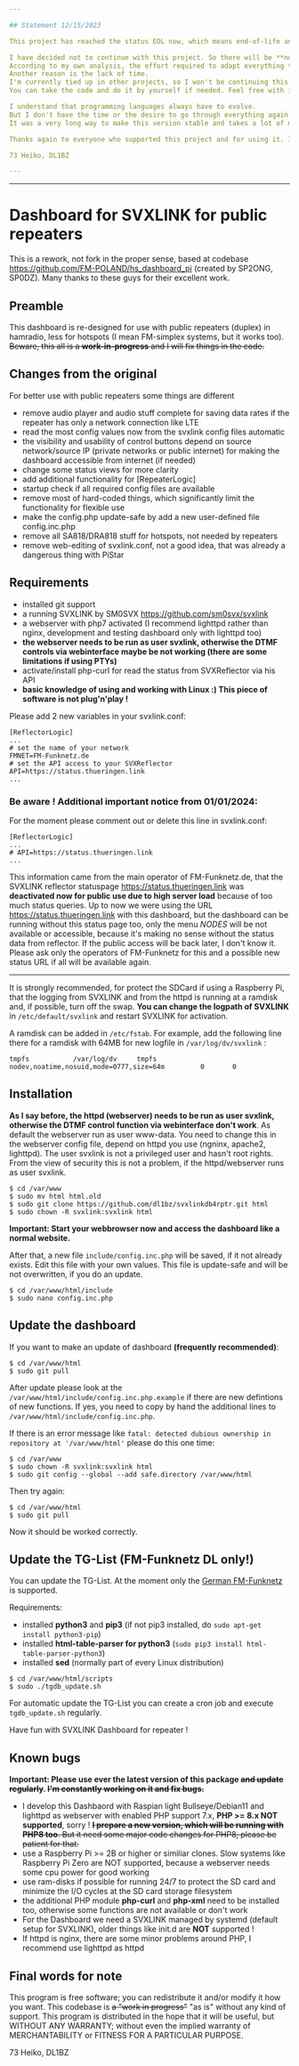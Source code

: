 ```yaml
---

## Statement 12/15/2023

This project has reached the status EOL now, which means end-of-life and I close the development.

I have decided not to continue with this project. So there will be **no update to running with PHP8**.
According to my own analysis, the effort required to adapt everything to PHP8 is too extensive for me.
Another reason is the lack of time.
I'm currently tied up in other projects, so I won't be continuing this one anymore, not now - not later.
You can take the code and do it by yourself if needed. Feel free with it. Good luck.

I understand that programming languages always have to evolve.
But I don't have the time or the desire to go through everything again - and I won't start again.
It was a very long way to make this version stable and takes a lot of my spare time.

Thanks again to everyone who supported this project and for using it. I'm out now.

73 Heiko, DL1BZ

---
```

---

# Dashboard for SVXLINK for public repeaters ###

This is a rework, not fork in the proper sense, based at codebase https://github.com/FM-POLAND/hs_dashboard_pi (created by SP2ONG, SP0DZ).
Many thanks to these guys for their excellent work.

## Preamble

This dashboard is re-designed for use with public repeaters (duplex) in hamradio, less for hotspots (I mean FM-simplex systems, but it works too).
~~Beware, this all is a **work-in-progress** and I will fix things in the code.~~

## Changes from the original
For better use with public repeaters some things are different
- remove audio player and audio stuff complete for saving data rates if the repeater has only a network connection like LTE
- read the most config values now from the svxlink config files automatic
- the visibility and usability of control buttons depend on source network/source IP (private networks or public internet) for making the dashboard accessible from internet (if needed)
- change some status views for more clarity
- add additional functionality for [RepeaterLogic]
- startup check if all required config files are available
- remove most of hard-coded things, which significantly limit the functionality for flexible use
- make the config.php update-safe by add a new user-defined file config.inc.php
- remove all SA818/DRA818 stuff for hotspots, not needed by repeaters
- remove web-editing of svxlink.conf, not a good idea, that was already a dangerous thing with PiStar

## Requirements ##
- installed git support
- a running SVXLINK by SM0SVX https://github.com/sm0svx/svxlink
- a webserver with php7 activated (I recommend lighttpd rather than nginx, development and testing dashboard only with lighttpd too)
- **the webserver needs to be run as user svxlink, otherwise the DTMF controls via webinterface maybe be not working (there are some limitations if using PTYs)**
- activate/install php-curl for read the status from SVXReflector via his API
- **basic knowledge of using and working with Linux :) This piece of software is not plug'n'play !**

Please add 2 new variables in your svxlink.conf:
```
[ReflectorLogic]
...
# set the name of your network
FMNET=FM-Funknetz.de
# set the API access to your SVXReflector
API=https://status.thueringen.link
...
```

### Be aware ! Additional important notice from 01/01/2024:

For the moment please comment out or delete this line in svxlink.conf:
```
[ReflectorLogic]
...
# API=https://status.thueringen.link
...
```

This information came from the main operator of FM-Funknetz.de, that the SVXLINK reflector statuspage https://status.thueringen.link was **deactivated now for public use due to high server load** because of too much status queries.
Up to now we were using the URL https://status.thueringen.link with this dashboard, but the dashboard can be running without this status page too, only the menu *NODES* will be not available or accessible, because it's making no sense without the status data from reflector.
If the public access will be back later, I don't know it. Please ask only the operators of FM-Funknetz for this and a possible new status URL if all will be available again.

----

It is strongly recommended, for protect the SDCard if using a Raspberry Pi, that the logging from SVXLINK and from the httpd is running at a ramdisk and, if possible, turn off the swap.
**You can change the logpath of SVXLINK** in ``/etc/default/svxlink`` and restart SVXLINK for activation.

A ramdisk can be added in ``/etc/fstab``. For example, add the following line there for a ramdisk with 64MB for new logfile in ``/var/log/dv/svxlink`` :

```
tmpfs           /var/log/dv     tmpfs   nodev,noatime,nosuid,mode=0777,size=64m         0       0
```

## Installation ##

**As I say before, the httpd (webserver) needs to be run as user svxlink, otherwise the DTMF control function via webinterface don't work**.
As default the webserver run as user www-data.
You need to change this in the webserver config file, depend on httpd you use (ngninx, apache2, lighttpd).
The user svxlink is not a privileged user and hasn't root rights. From the view of security this is not a problem, if the httpd/webserver runs as user svxlink.

```
$ cd /var/www
$ sudo mv html html.old
$ sudo git clone https://github.com/dl1bz/svxlinkdb4rptr.git html
$ sudo chown -R svxlink:svxlink html
```

**Important: Start your webbrowser now and access the dashboard like a normal website.**

After that, a new file ``include/config.inc.php`` will be saved, if it not already exists.
Edit this file with your own values. This file is update-safe and will be not overwritten, if you do an update.
```
$ cd /var/www/html/include
$ sudo nano config.inc.php
```

## Update the dashboard ##

If you want to make an update of dashboard **(frequently recommended)**:
```
$ cd /var/www/html
$ sudo git pull
```

After update please look at the ``/var/www/html/include/config.inc.php.example`` if there are new defintions of new functions.
If yes, you need to copy by hand the additional lines to ``/var/www/html/include/config.inc.php``.

If there is an error message like ``fatal: detected dubious ownership in repository at '/var/www/html'`` please do this one time:
```
$ cd /var/www
$ sudo chown -R svxlink:svxlink html
$ sudo git config --global --add safe.directory /var/www/html
```
Then try again:
```
$ cd /var/www/html
$ sudo git pull
```
Now it should be worked correctly.

## Update the TG-List (FM-Funknetz DL only!) ##

You can update the TG-List. At the moment only the [German FM-Funknetz](https://fm-funknetz.de/) is supported.

Requirements:
- installed **python3** and **pip3** (if not pip3 installed, do ``sudo apt-get install python3-pip``)
- installed **html-table-parser for python3** (``sudo pip3 install html-table-parser-python3``)
- installed **sed** (normally part of every Linux distribution)

```
$ cd /var/www/html/scripts
$ sudo ./tgdb_update.sh
```
For automatic update the TG-List you can create a cron job and execute ``tgdb_update.sh`` regularly.

Have fun with SVXLINK Dashboard for repeater !

## Known bugs

**Important: Please use ever the latest version of this package ~~and update regularly~~. ~~I'm constantly working on it and fix bugs.~~**

- I develop this Dashbaord with Raspian light Bullseye/Debian11 and lighttpd as webserver with enabled PHP support 7.x, **PHP >= 8.x NOT supported**, sorry ! ~~**I prepare a new version, which will be running with PHP8 too**. But it need some major code changes for PHP8, please be patient for that.~~
- use a Raspberry Pi >= 2B or higher or similiar clones. Slow systems like Raspberry Pi Zero are NOT supported, because a webserver needs some cpu power for good working
- use ram-disks if possible for running 24/7 to protect the SD card and minimize the I/O cycles at the SD card storage filesystem
- the additional PHP module **php-curl** and **php-xml** need to be installed too, otherwise some functions are not available or don't work
- For the Dashboard we need a SVXLINK managed by systemd (default setup for SVXLINK), older things like init.d are **NOT** supported !
- If httpd is nginx, there are some minor problems around PHP, I recommend use lighttpd as httpd

## Final words for note ##
This program is free software; you can redistribute it and/or modify it how you want.
This codebase is ~~a "work in progress"~~ "as is" without any kind of support.
This program is distributed in the hope that it will be useful, but WITHOUT ANY WARRANTY; without even the implied warranty of MERCHANTABILITY or FITNESS FOR A PARTICULAR PURPOSE.

73 Heiko, DL1BZ
